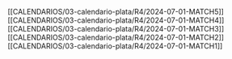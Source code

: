 
[[CALENDARIOS/03-calendario-plata/R4/2024-07-01-MATCH5]]
[[CALENDARIOS/03-calendario-plata/R4/2024-07-01-MATCH4]]
[[CALENDARIOS/03-calendario-plata/R4/2024-07-01-MATCH3]]
[[CALENDARIOS/03-calendario-plata/R4/2024-07-01-MATCH2]]
[[CALENDARIOS/03-calendario-plata/R4/2024-07-01-MATCH1]]